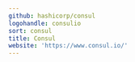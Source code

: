```yaml
---
github: hashicorp/consul
logohandle: consulio
sort: consul
title: Consul
website: 'https://www.consul.io/'
---
```

